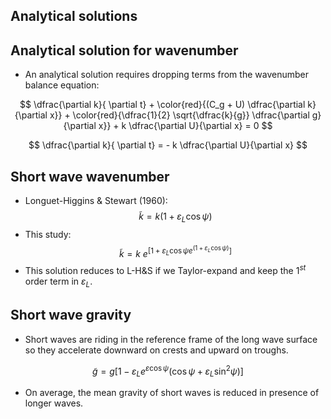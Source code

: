 <section>

# Analytical solutions
</section>


<section>

## Analytical solution for wavenumber

* An analytical solution requires dropping terms from the wavenumber balance equation:

$$
\dfrac{\partial k}{ \partial t} + 
\color{red}{(C_g + U) \dfrac{\partial k}{\partial x}} + 
\color{red}{\dfrac{1}{2} \sqrt{\dfrac{k}{g}} \dfrac{\partial g}{\partial x}} + 
k \dfrac{\partial U}{\partial x} = 
0
$$


$$
\dfrac{\partial k}{ \partial t} = - k \dfrac{\partial U}{\partial x}
$$
</section>


<section>

## Short wave wavenumber

* Longuet-Higgins & Stewart (1960):
$$
\tilde{k} = k (1 + \varepsilon_L \cos\psi)
$$
* This study:
$$
\tilde{k} = k\ e^{\left[1 + \varepsilon_L \cos\psi e^{\left(1 + \varepsilon_L \cos\psi\right)}\right]}
$$
* This solution reduces to L-H&S if we Taylor-expand and keep the 1$^{st}$ order term in $\varepsilon_L$.
</section>


<section>

## Short wave gravity

* Short waves are riding in the reference frame of the long wave surface so
  they accelerate downward on crests and upward on troughs.

$$
\tilde{g} = g \left[
    1 - \varepsilon_L e^{\varepsilon \cos\psi}
    \left( \cos\psi + \varepsilon_L \sin^2\psi \right)
\right]
$$

* On average, the mean gravity of short waves is reduced in presence of longer waves.
</section>